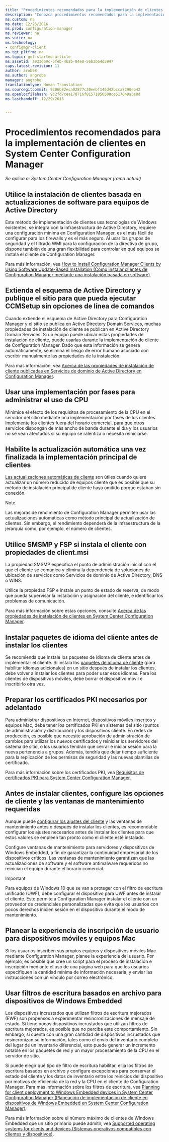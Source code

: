 ```yaml
---
title: "Procedimientos recomendados para la implementación de clientes | Microsoft Docs"
description: "Conozca procedimientos recomendados para la implementación de clientes en System Center Configuration Manager."
ms.custom: na
ms.date: 12/26/2016
ms.prod: configuration-manager
ms.reviewer: na
ms.suite: na
ms.technology:
- configmgr-client
ms.tgt_pltfrm: na
ms.topic: get-started-article
ms.assetid: a933d69c-5feb-4b2b-84e8-56b3b64d5947
caps.latest.revision: 11
author: arob98
ms.author: angrobe
manager: angrobe
translationtype: Human Translation
ms.sourcegitcommit: 9206b82eca02877c30eebf146d42bcca7290eb42
ms.openlocfilehash: 9c2fd7cea178716f81571856608ce517049a3e8d
ms.lasthandoff: 12/29/2016


---
```

# <a name="best-practices-for-client-deployment-in-system-center-configuration-manager"></a>Procedimientos recomendados para la implementación de clientes en System Center Configuration Manager

*Se aplica a: System Center Configuration Manager (rama actual)*


## <a name="use-software-update-based-client-installation-for-active-directory-computers"></a>Utilice la instalación de clientes basada en actualizaciones de software para equipos de Active Directory  
 Este método de implementación de clientes usa tecnologías de Windows existentes, se integra con la infraestructura de Active Directory, requiere una configuración mínima en Configuration Manager, es el más fácil de configurar para los firewalls y es el más seguro. Al usar los grupos de seguridad y el filtrado WMI para la configuración de la directiva de grupo, dispone también de una gran flexibilidad para controlar en qué equipos se instala el cliente de Configuration Manager.  

 Para más información, vea [How to Install Configuration Manager Clients by Using Software Update-Based Installation (Cómo instalar clientes de Configuration Manager mediante una instalación basada en software)](../../../../core/clients/deploy/deploy-clients-to-windows-computers.md#BKMK_ClientSUP).  

## <a name="extend-the-active-directory-schema-and-publish-the-site-so-that-you-can-run-ccmsetup-without-command-line-options"></a>Extienda el esquema de Active Directory y publique el sitio para que pueda ejecutar CCMSetup sin opciones de línea de comandos  
 Cuando extiende el esquema de Active Directory para Configuration Manager y el sitio se publica en Active Directory Domain Services, muchas propiedades de instalación de cliente se publican en Active Directory Domain Services. Si un equipo puede ubicar estas propiedades de instalación de cliente, puede usarlas durante la implementación de cliente de Configuration Manager. Dado que esta información se genera automáticamente, se elimina el riesgo de error humano asociado con escribir manualmente las propiedades de la instalación.  

 Para más información, vea [Acerca de las propiedades de instalación de cliente publicadas en Servicios de dominio de Active Directory en Configuration Manager](../../../../core/clients/deploy/about-client-installation-properties-published-to-active-directory-domain-services.md).  

## <a name="use-a-phased-rollout-to-manage-cpu-usage"></a>Usar una implementación por fases para administrar el uso de CPU  
 Minimice el efecto de los requisitos de procesamiento de la CPU en el servidor del sitio mediante una implementación por fases de los clientes. Implemente los clientes fuera del horario comercial, para que otros servicios dispongan de más ancho de banda durante el día y los usuarios no se vean afectados si su equipo se ralentiza o necesita reiniciarse.  

## <a name="enable-automatic-upgrade-after-your-main-client-deployment-has-finished"></a>Habilite la actualización automática una vez finalizada la implementación principal de clientes  
 [Las actualizaciones automáticas de cliente](../../../../core/clients/manage/upgrade/upgrade-clients-for-windows-computers.md) son útiles cuando quiere actualizar un número reducido de equipos cliente que es posible que su método de instalación principal de cliente haya omitido porque estaban sin conexión. 

> [!NOTE]  
>  Las mejoras de rendimiento de Configuration Manager permiten usar las actualizaciones automáticas como método principal de actualización de clientes. Sin embargo, el rendimiento dependerá de la infraestructura de la jerarquía como, por ejemplo, el número de clientes.  


## <a name="use-smsmp-and-fsp-if-you-install-the-client-with-clientmsi-properties"></a>Utilice SMSMP y FSP si instala el cliente con propiedades de client.msi  
 La propiedad SMSMP especifica el punto de administración inicial con el que el cliente se comunica y elimina la dependencia de soluciones de ubicación de servicios como Servicios de dominio de Active Directory, DNS o WINS.  

 Utilice la propiedad FSP e instale un punto de estado de reserva, de modo que pueda supervisar la instalación y asignación del cliente, e identificar los problemas de comunicación.  

 Para más información sobre estas opciones, consulte [Acerca de las propiedades de instalación de clientes en System Center Configuration Manager](../../../../core/clients/deploy/about-client-installation-properties.md).  

## <a name="install-client-language-packs-before-you-install-the-clients"></a>Instalar paquetes de idioma del cliente antes de instalar los clientes  
Se recomienda que instale los paquetes de idioma de cliente antes de implementar el cliente. Si instala los [paquetes de idioma de cliente](../../../../core/servers/deploy/install/language-packs.md) (para habilitar idiomas adicionales) en un sitio después de instalar los clientes, debe volver a instalar los clientes para poder usar esos idiomas. Para los clientes de dispositivos móviles, debe borrar el dispositivo móvil e inscribirlo otra vez.  

## <a name="prepare-required-pki-certificates-in-advance"></a>Preparar los certificados PKI necesarios por adelantado  
 Para administrar dispositivos en Internet, dispositivos móviles inscritos y equipos Mac, debe tener los certificados PKI en sistemas del sitio (puntos de administración y distribución) y los dispositivos cliente. En redes de producción, es posible que necesite aprobación de administración de cambios para utilizar los nuevos certificados y reiniciar los servidores del sistema de sitio, o los usuarios tendrán que cerrar e iniciar sesión para la nueva pertenencia a grupos. Además, tendría que dejar tiempo suficiente para la replicación de los permisos de seguridad y las nuevas plantillas de certificado.  

 Para más información sobre los certificados PKI, vea [Requisitos de certificados PKI para System Center Configuration Manager](../../../../core/plan-design/network/pki-certificate-requirements.md).  

## <a name="before-you-install-clients-configure-any-required-client-settings-and-maintenance-windows"></a>Antes de instalar clientes, configure las opciones de cliente y las ventanas de mantenimiento requeridas  
 Aunque puede [configurar los ajustes del cliente](../../../../core/clients/deploy/configure-client-settings.md) y las ventanas de mantenimiento antes o después de instalar los clientes, es recomendable configurar los ajustes necesarios antes de instalar los clientes para que estos valores se empleen tan pronto como el cliente esté instalado. 

 Configure ventanas de mantenimiento para servidores y dispositivos de Windows Embedded, a fin de garantizar la continuidad empresarial de los dispositivos críticos. Las ventanas de mantenimiento garantizan que las actualizaciones de software y el software antimalware requeridos no reinician el equipo durante el horario comercial.  

> [!IMPORTANT]  
>  Para equipos de Windows 10 que se van a proteger con el filtro de escritura unificado (UWF), debe configurar el dispositivo para UWF antes de instalar el cliente. Esto permite a Configuration Manager instalar el cliente con un proveedor de credenciales personalizadas que evita que los usuarios con pocos derechos inicien sesión en el dispositivo durante el modo de mantenimiento.  

## <a name="plan-your-user-enrollment-experience-for-mac-computers-and-mobile-devices"></a>Planear la experiencia de inscripción de usuario para dispositivos móviles y equipos Mac   
 Si los usuarios inscriben sus propios equipos y dispositivos móviles Mac mediante Configuration Manager, planee la experiencia del usuario. Por ejemplo, es posible que cree un script para el proceso de instalación e inscripción mediante el uso de una página web para que los usuarios especifiquen la cantidad mínima de información necesaria, y enviar las instrucciones con un vínculo por correo electrónico.  

## <a name="use-file-based-write-filters-for-windows-embedded-devices"></a>Usar filtros de escritura basados en archivo para dispositivos de Windows Embedded 
 Los dispositivos incrustados que utilizan filtros de escritura mejorados (EWF) son propensos a experimentar resincronizaciones de mensaje de estado. Si tiene pocos dispositivos incrustados que utilizan filtros de escritura mejorados, es posible que no perciba este comportamiento. Sin embargo, si cuenta con una gran cantidad de dispositivos incrustados que resincronizan su información, tales como el envío del inventario completo del lugar de un inventario diferencial, esto puede generar un incremento notable en los paquetes de red y un mayor procesamiento de la CPU en el servidor de sitio.  

 Si puede elegir qué tipo de filtro de escritura habilitar, elija los filtros de escritura basados ​​en archivo y configure excepciones para conservar el estado del cliente y los datos de inventario entre los reinicios del dispositivo por motivos de eficiencia de la red y la CPU en el cliente de Configuration Manager. Para más información sobre los filtros de escritura, vea [Planning for client deployment to Windows Embedded devices in System Center Configuration Manager (Planeación de implementación de cliente en dispositivos de Windows Embedded en System Center Configuration Manager)](../../../../core/clients/deploy/plan/planning-for-client-deployment-to-windows-embedded-devices.md).  

 Para más información sobre el número máximo de clientes de Windows Embedded que un sitio primario puede admitir, vea [Supported operating systems for clients and devices (Sistemas operativos compatibles con clientes y dispositivos)](../../../../core/plan-design/configs/supported-operating-systems-for-clients-and-devices.md).  

